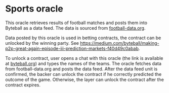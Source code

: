 # Sports oracle

This oracle retrieves results of football matches and posts them into Byteball as a data feed.  The data is sourced from [football-data.org](http://api.football-data.org/index).

Data posted by this oracle is used in betting contracts, the contract can be unlocked by the winning party. See https://medium.com/byteball/making-p2p-great-again-episode-iii-prediction-markets-f40d49c0abab.

To unlock a contract, user opens a chat with this oracle (the link is available at [byteball.org](https://byteball.org/)) and types the names of the teams.  The oracle fetches data from football-data.org and posts the data feed.  After the data feed unit is confirmed, the backer can unlock the contract if he correctly predicted the outcome of the game.  Otherwise, the layer can unlock the contract after the contract expires.
